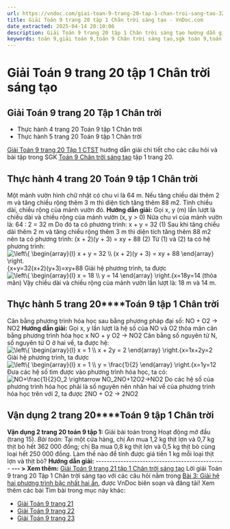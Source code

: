 ```yaml
---
url: https://vndoc.com/giai-toan-9-trang-20-tap-1-chan-troi-sang-tao-321900
title: Giải Toán 9 trang 20 tập 1 Chân trời sáng tạo - VnDoc.com
date_extracted: 2025-04-14 20:10:06
description: Giải Toán 9 trang 20 tập 1 Chân trời sáng tạo hướng dẫn giải chi tiết các câu hỏi và bài tập trong SGK Toán 9 Chân trời sáng tạo tập 1.
keywords: toán 9,giải toán 9,toán 9 Chân trời sáng tạo,sgk toán 9,toán lớp 9,toán lớp 9 Chân trời sáng tạo,sgk toán 9 Chân trời sáng tạo,toán 9 ctst,giải sgk toán 9 Chân trời sáng tạo,toán 9 Chân trời sáng tạo tập 1,toán 9 Chân trời sáng tạo tập 2,toán 9 Chân trời sáng tạo bài 3,giải toán 9 Chân trời sáng tạo bài 3,giải bài 3 toán 9 Chân trời sáng tạo,Giải hệ hai phương trình bậc nhất hai ẩn,giải toán 9 trang 15,giải toán 9 trang 16,giải toán 9 trang 17,giải toán 9 trang 18,giải toán 9 trang 21
---
```


# Giải Toán 9 trang 20 tập 1 Chân trời sáng tạo
## **Giải Toán 9 trang 20 Tập 1 Chân trời**
  * Thực hành 4 trang 20 Toán 9 tập 1 Chân trời
  * Thực hành 5 trang 20 Toán 9 tập 1 Chân trời

[Giải Toán 9 trang 20 Tập 1 CTST](<https://vndoc.com/giai-toan-9-trang-20-tap-1-chan-troi-sang-tao-321900>) hướng dẫn giải chi tiết cho các câu hỏi và bài tập trong SGK [Toán 9 Chân trời sáng tạo](<https://vndoc.com/toan-9-chan-troi-sang-tao>) tập 1 trang 20.
## **Thực hành 4 trang 20 Toán 9** tập 1 Chân trời
Một mảnh vườn hình chữ nhật có chu vi là 64 m. Nếu tăng chiều dài thêm 2 m và tăng chiều rộng thêm 3 m thì diện tích tăng thêm 88 m2. Tính chiều dài, chiều rộng của mảnh vườn đó.
**Hướng dẫn giải:**
Gọi x, y \(m\) lần lượt là chiều dài và chiều rộng của mảnh vườn \(x, y > 0\)
Nửa chu vi của mảnh vườn là: 64 : 2 = 32 m
Do đó ta có phương trình: x + y = 32 \(1\)
Sau khi tăng chiều dài thêm 2 m và tăng chiều rộng thêm 3 m thì diện tích tăng thêm 88 m2 nên ta có phương trình:
\(x + 2\)\(y + 3\) = xy + 88 \(2\)
Từ \(1\) và \(2\) ta có hệ phương trình:
![\\left\\{ \\begin{array}{l} x + y = 32  \\\\ \(x + 2\)\(y + 3\) = xy + 88 \\end{array} \\right.](https://i.vdoc.vn/data/image/blank.png)\{x+y=32\(x+2\)\(y+3\)=xy+88
Giải hệ phương trình, ta được ![\\left\\{ \\begin{array}{l} x  = 18  \\\\ y = 14 \\end{array} \\right.](https://i.vdoc.vn/data/image/blank.png)\{x=18y=14 \(thỏa mãn\)
Vậy chiều dài và chiều rộng của mảnh vườn lần lượt là: 18 m và 14 m.
## **Thực hành 5 trang 20****Toán 9** tập 1 Chân trời
Cân bằng phương trình hóa học sau bằng phương pháp đại số:
NO + O2 -> NO2
**Hướng dẫn giải:**
Gọi x, y lần lượt là hệ số của NO và O2 thỏa mãn cân bằng phương trình hóa học
x NO + y O2 -> NO2
Cân bằng số nguyên tử N, số nguyên tử O ở hai vế, ta được hệ:
![\\left\\{ \\begin{array}{l} x = 1  \\\\ x + 2y = 2 \\end{array} \\right.](https://i.vdoc.vn/data/image/blank.png)\{x=1x+2y=2
Giải hệ phương trình, ta được ![\\left\\{ \\begin{array}{l} x  = 1   \\\\ y = \\frac{1}{2}  \\end{array} \\right.](https://i.vdoc.vn/data/image/blank.png)\{x=1y=12
Đưa các hệ số tìm được vào phương trình hóa học, ta có:
![NO+\\frac{1}{2}O_2 \\rightarrow  NO_2](https://i.vdoc.vn/data/image/blank.png)NO+12O2→NO2
Do các hệ số của phương trình hóa học phải là số nguyên nên nhân hai vế của phương trình hóa học trên với 2, ta được
2NO + O2 -> 2NO2
## **Vận dụng 2 trang 20****Toán 9** tập 1 Chân trời
**Vận dụng 2 trang 20 toán 9 tập 1:** Giải bài toán trong Hoạt động mở đầu \(trang 15\).
_Bài toán:_ Tại một cửa hàng, chị An mua 1,2 kg thịt lợn và 0,7 kg thịt bò hết 362 000 đồng; chị Ba mua 0,8 kg thịt lợn và 0,5 kg thịt bò cùng loại hết 250 000 đồng. Làm thế nào để tính được giá tiền 1 kg mỗi loại thịt lợn và thịt bò?
**Hướng dẫn giải:**
\-----------------------------------------------
**\--- > Xem thêm:** [Giải Toán 9 trang 21 tập 1 Chân trời sáng tạo](<https://vndoc.com/giai-toan-9-trang-21-tap-1-chan-troi-sang-tao-321907>)
Lời giải Toán 9 trang 20 Tập 1 Chân trời sáng tạo với các câu hỏi nằm trong [Bài 3: Giải hệ hai phương trình bậc nhất hai ẩn](<https://vndoc.com/toan-9-chan-troi-sang-tao-bai-3-giai-he-hai-phuong-trinh-bac-nhat-hai-an-319916>), được VnDoc biên soạn và đăng tải\!
Xem thêm các bài Tìm bài trong mục này khác:
  * [Giải Toán 9 trang 21](</giai-toan-9-trang-21-tap-1-chan-troi-sang-tao-321907>)
  * [Giải Toán 9 trang 22](</giai-toan-9-trang-22-tap-1-chan-troi-sang-tao-321908>)
  * [Giải Toán 9 trang 23](</giai-toan-9-trang-23-tap-1-chan-troi-sang-tao-321909>)

